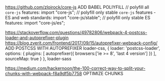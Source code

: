 https://github.com/zloirock/core-js
ADD BABEL POLIYFILL
// polyfill all `core-js` features:
import "core-js";
// polyfill only stable `core-js` features - ES and web standards:
import "core-js/stable";
// polyfill only stable ES features:
import "core-js/es";

https://stackoverflow.com/questions/49782806/webpack-4-postcss-loader-and-autoprefixer-plugin
https://blog.zverit.com/frontend/2017/09/15/autoprefixer-webpack-config/
ADD POSTCSS WITH AUTOPREFIXER
loader-css,
{
loader: 'postcss-loader',
options: {
plugins: [
autoprefixer({
browsers:['ie >= 8', 'last 4 version']
})
],
sourceMap: true
}
},
loader-sass

https://medium.com/hackernoon/the-100-correct-way-to-split-your-chunks-with-webpack-f8a9df5b7758
OPTIMIZE CHUNKS

